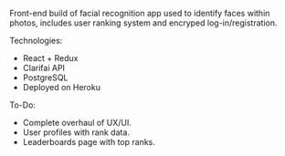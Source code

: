 Front-end build of facial recognition app used to identify faces within photos, includes user ranking system and encryped log-in/registration.

Technologies:

- React + Redux
- Clarifai API
- PostgreSQL
- Deployed on Heroku

To-Do:

- Complete overhaul of UX/UI.
- User profiles with rank data.
- Leaderboards page with top ranks.
